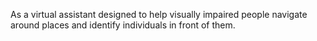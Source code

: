 
As a virtual assistant designed to help visually impaired people navigate around places and identify individuals in front of them.

